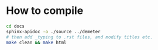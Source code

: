 # How to compile

```bash
cd docs
sphinx-apidoc -o ./source ../demeter
# then add _typing to .rst files, and modify titles etc.
make clean && make html
```